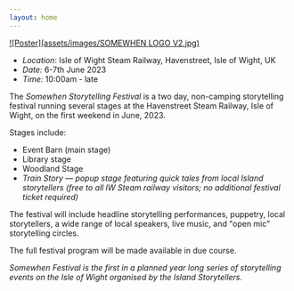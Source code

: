 ```yaml
---
layout: home
---
```


[![Poster](assets/images/SOMEWHEN LOGO V2.jpg)](https://www.ticketsource.co.uk/somewhen-storytelling-festival)

- *Location*: Isle of Wight Steam Railway, Havenstreet, Isle of Wight, UK
- *Date:* 6-7th June 2023 
- *Time:* 10:00am - late

The *Somewhen Storytelling Festival* is a two day, non-camping storytelling festival running several stages at the Havenstreet Steam Railway, Isle of Wight, on the first weekend in June, 2023.

Stages include:

- Event Barn (main stage)
- Library stage
- Woodland Stage
- *Train Story — popup stage featuring quick tales from local Island storytellers (free to all IW Steam railway visitors; no additional festival ticket required)*

The festival will include headline storytelling performances, puppetry, local storytellers, a wide range of local speakers, live music, and "open mic" storytelling circles.

The full festival program will be made available in due course.

*Somewhen Festival is the first in a planned year long series of storytelling events on the Isle of Wight organised by the Island Storytellers.*
